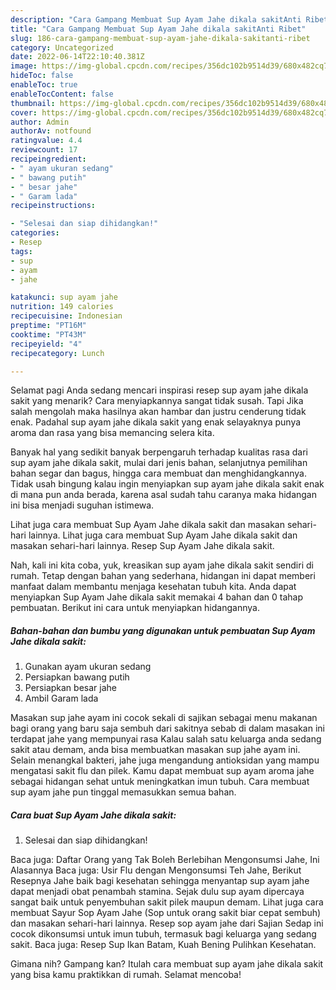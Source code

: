 ```yaml
---
description: "Cara Gampang Membuat Sup Ayam Jahe dikala sakitAnti Ribet"
title: "Cara Gampang Membuat Sup Ayam Jahe dikala sakitAnti Ribet"
slug: 186-cara-gampang-membuat-sup-ayam-jahe-dikala-sakitanti-ribet
category: Uncategorized
date: 2022-06-14T22:10:40.381Z
image: https://img-global.cpcdn.com/recipes/356dc102b9514d39/680x482cq70/sup-ayam-jahe-dikala-sakit-foto-resep-utama.jpg
hideToc: false
enableToc: true
enableTocContent: false
thumbnail: https://img-global.cpcdn.com/recipes/356dc102b9514d39/680x482cq70/sup-ayam-jahe-dikala-sakit-foto-resep-utama.jpg
cover: https://img-global.cpcdn.com/recipes/356dc102b9514d39/680x482cq70/sup-ayam-jahe-dikala-sakit-foto-resep-utama.jpg
author: Admin
authorAv: notfound
ratingvalue: 4.4
reviewcount: 17
recipeingredient:
- " ayam ukuran sedang"
- " bawang putih"
- " besar jahe"
- " Garam lada"
recipeinstructions:

- "Selesai dan siap dihidangkan!"
categories:
- Resep
tags:
- sup
- ayam
- jahe

katakunci: sup ayam jahe 
nutrition: 149 calories
recipecuisine: Indonesian
preptime: "PT16M"
cooktime: "PT43M"
recipeyield: "4"
recipecategory: Lunch

---
```



Selamat pagi Anda sedang mencari inspirasi resep sup ayam jahe dikala sakit yang menarik? Cara menyiapkannya sangat tidak susah. Tapi Jika salah mengolah maka hasilnya akan hambar dan justru cenderung tidak enak. Padahal sup ayam jahe dikala sakit yang enak selayaknya punya aroma dan rasa yang bisa memancing selera kita.


Banyak hal yang sedikit banyak berpengaruh terhadap kualitas rasa dari sup ayam jahe dikala sakit, mulai dari jenis bahan, selanjutnya pemilihan bahan segar dan bagus, hingga cara membuat dan menghidangkannya. Tidak usah bingung kalau ingin menyiapkan sup ayam jahe dikala sakit enak di mana pun anda berada, karena asal sudah tahu caranya maka hidangan ini bisa menjadi suguhan istimewa.

Lihat juga cara membuat Sup Ayam Jahe dikala sakit dan masakan sehari-hari lainnya. Lihat juga cara membuat Sup Ayam Jahe dikala sakit dan masakan sehari-hari lainnya. Resep Sup Ayam Jahe dikala sakit.


Nah, kali ini kita coba, yuk, kreasikan sup ayam jahe dikala sakit sendiri di rumah. Tetap dengan bahan yang sederhana, hidangan ini dapat memberi manfaat dalam membantu menjaga kesehatan tubuh kita. Anda dapat menyiapkan Sup Ayam Jahe dikala sakit memakai 4 bahan dan 0 tahap pembuatan. Berikut ini cara untuk menyiapkan hidangannya.

<!--inarticleads1-->

##### Bahan-bahan dan bumbu yang digunakan untuk pembuatan Sup Ayam Jahe dikala sakit:

1. Gunakan  ayam ukuran sedang
1. Persiapkan  bawang putih
1. Persiapkan  besar jahe
1. Ambil  Garam lada


Masakan sup jahe ayam ini cocok sekali di sajikan sebagai menu makanan bagi orang yang baru saja sembuh dari sakitnya sebab di dalam masakan ini terdapat jahe yang mempunyai rasa Kalau salah satu keluarga anda sedang sakit atau demam, anda bisa membuatkan masakan sup jahe ayam ini. Selain menangkal bakteri, jahe juga mengandung antioksidan yang mampu mengatasi sakit flu dan pilek. Kamu dapat membuat sup ayam aroma jahe sebagai hidangan sehat untuk meningkatkan imun tubuh. Cara membuat sup ayam jahe pun tinggal memasukkan semua bahan. 

<!--inarticleads2-->

##### Cara buat Sup Ayam Jahe dikala sakit:


1. Selesai dan siap dihidangkan!

Baca juga: Daftar Orang yang Tak Boleh Berlebihan Mengonsumsi Jahe, Ini Alasannya Baca juga: Usir Flu dengan Mengonsumsi Teh Jahe, Berikut Resepnya Jahe baik bagi kesehatan sehingga menyantap sup ayam jahe dapat menjadi obat penambah stamina. Sejak dulu sup ayam dipercaya sangat baik untuk penyembuhan sakit pilek maupun demam. Lihat juga cara membuat Sayur Sop Ayam Jahe (Sop untuk orang sakit biar cepat sembuh) dan masakan sehari-hari lainnya. Resep sop ayam jahe dari Sajian Sedap ini cocok dikonsumsi untuk imun tubuh, termasuk bagi keluarga yang sedang sakit. Baca juga: Resep Sup Ikan Batam, Kuah Bening Pulihkan Kesehatan. 

Gimana nih? Gampang kan? Itulah cara membuat sup ayam jahe dikala sakit yang bisa kamu praktikkan di rumah. Selamat mencoba!
